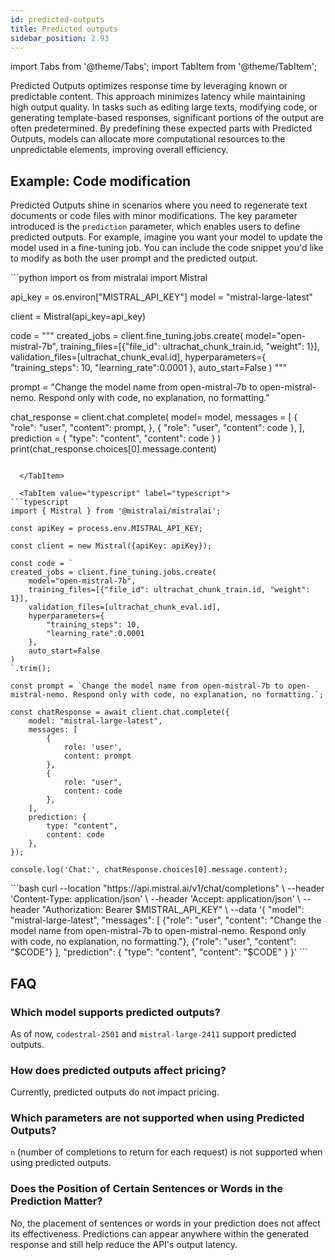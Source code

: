 ```yaml
---
id: predicted-outputs
title: Predicted outputs
sidebar_position: 2.93
---
```

import Tabs from '@theme/Tabs';
import TabItem from '@theme/TabItem';


Predicted Outputs optimizes response time by leveraging known or predictable content. 
This approach minimizes latency while maintaining high output quality. In tasks such as editing large texts, modifying code, or generating template-based responses, significant portions of the output are often predetermined. By predefining these expected parts with Predicted Outputs, models can allocate more computational resources to the unpredictable elements, improving overall efficiency.

## Example: Code modification

Predicted Outputs shine in scenarios where you need to regenerate text documents or code files with minor modifications. The key parameter introduced is the `prediction` parameter, which enables users to define predicted outputs. For example, imagine you want your model to update the model used in a fine-tuning job. You can include the code snippet you'd like to modify as both the user prompt and the predicted output.

<Tabs groupId="code">
  <TabItem value="python" label="python" default>
```python
import os
from mistralai import Mistral

api_key = os.environ["MISTRAL_API_KEY"]
model = "mistral-large-latest"

client = Mistral(api_key=api_key)

code = """
created_jobs = client.fine_tuning.jobs.create(
    model="open-mistral-7b", 
    training_files=[{"file_id": ultrachat_chunk_train.id, "weight": 1}],
    validation_files=[ultrachat_chunk_eval.id], 
    hyperparameters={
        "training_steps": 10,
        "learning_rate":0.0001
    },
    auto_start=False
)
"""

prompt = "Change the model name from open-mistral-7b to open-mistral-nemo. Respond only with code, no explanation, no formatting."

chat_response = client.chat.complete(
    model= model,
    messages = [
        {
            "role": "user",
            "content": prompt,
        },
        {
            "role": "user",
            "content": code
        },
    ],
    prediction = {
        "type": "content",
        "content": code
    }
)
print(chat_response.choices[0].message.content)
```

  </TabItem>

  <TabItem value="typescript" label="typescript">
```typescript
import { Mistral } from '@mistralai/mistralai';

const apiKey = process.env.MISTRAL_API_KEY;

const client = new Mistral({apiKey: apiKey});

const code = `
created_jobs = client.fine_tuning.jobs.create(
    model="open-mistral-7b", 
    training_files=[{"file_id": ultrachat_chunk_train.id, "weight": 1}],
    validation_files=[ultrachat_chunk_eval.id], 
    hyperparameters={
        "training_steps": 10,
        "learning_rate":0.0001
    },
    auto_start=False
)
`.trim();

const prompt = `Change the model name from open-mistral-7b to open-mistral-nemo. Respond only with code, no explanation, no formatting.`;

const chatResponse = await client.chat.complete({
    model: "mistral-large-latest",
    messages: [
        {
            role: 'user', 
            content: prompt
        },
        {
            role: "user",
            content: code
        },
    ],
    prediction: {
        type: "content",
        content: code 
    },
});

console.log('Chat:', chatResponse.choices[0].message.content);
```
  </TabItem>

  <TabItem value="curl" label="curl">
```bash
curl --location "https://api.mistral.ai/v1/chat/completions" \
     --header 'Content-Type: application/json' \
     --header 'Accept: application/json' \
     --header "Authorization: Bearer $MISTRAL_API_KEY" \
     --data '{
    "model": "mistral-large-latest",
    "messages": [
        {"role": "user", "content": "Change the model name from open-mistral-7b to open-mistral-nemo. Respond only with code, no explanation, no formatting."},
        {"role": "user", "content": "$CODE"}
    ],
    "prediction": {
        "type": "content",
        "content": "$CODE"
    }
  }'
```
  </TabItem>
</Tabs>


## FAQ

### Which model supports predicted outputs?
As of now, `codestral-2501` and `mistral-large-2411` support predicted outputs.

### How does predicted outputs affect pricing? 
Currently, predicted outputs do not impact pricing.

### Which parameters are not supported when using Predicted Outputs?
`n` (number of completions to return for each request) is not supported when using predicted outputs.

### Does the Position of Certain Sentences or Words in the Prediction Matter?
No, the placement of sentences or words in your prediction does not affect its effectiveness. Predictions can appear anywhere within the generated response and still help reduce the API's output latency.






